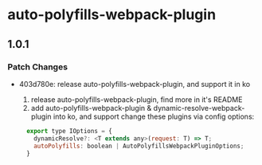 # auto-polyfills-webpack-plugin

## 1.0.1

### Patch Changes

- 403d780e: release auto-polyfills-webpack-plugin, and support it in ko

  1. release auto-polyfills-webpack-plugin, find more in it's README
  2. add auto-polyfills-webpack-plugin & dynamic-resolve-webpack-plugin into ko, and support change these plugins via config options:

  ```js
    export type IOptions = {
      dynamicResolve?: <T extends any>(request: T) => T;
      autoPolyfills: boolean | AutoPolyfillsWebpackPluginOptions;
    }
  ```
